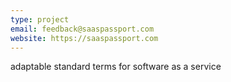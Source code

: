 ```yaml
---
type: project
email: feedback@saaspassport.com
website: https://saaspassport.com
---
```


adaptable standard terms for software as a service
